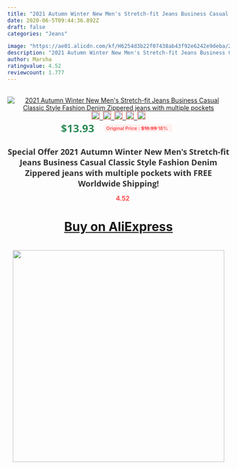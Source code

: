 ```yaml
---
title: "2021 Autumn Winter New Men's Stretch-fit Jeans Business Casual Classic Style Fashion Denim Zippered jeans with multiple pockets"
date: 2020-06-5T09:44:36.892Z
draft: false
categories: "Jeans"

image: "https://ae01.alicdn.com/kf/H6254d3b22f07438ab43f92e6242e9deba/2021-Autumn-Winter-New-Men-s-Stretch-fit-Jeans-Business-Casual-Classic-Style-Fashion-Denim-Zippered.jpg"
description: "2021 Autumn Winter New Men's Stretch-fit Jeans Business Casual Classic Style Fashion Denim Zippered jeans with multiple pockets"
author: Marsha
ratingvalue: 4.52
reviewcount: 1.777
---
```

<br>
<div style="text-align: center;">
<a href="https://s.click.aliexpress.com/e/_9vcIAv" target="_blank" rel="nofollow noopener noreferrer"><img alt="2021 Autumn Winter New Men's Stretch-fit Jeans Business Casual Classic Style Fashion Denim Zippered jeans with multiple pockets" class="magnifier-image" src="https://ae01.alicdn.com/kf/H6254d3b22f07438ab43f92e6242e9deba/2021-Autumn-Winter-New-Men-s-Stretch-fit-Jeans-Business-Casual-Classic-Style-Fashion-Denim-Zippered.jpg_640x640.jpg">
<br>
<img style="border:1px solid salmon" src="https://ae01.alicdn.com/kf/H6254d3b22f07438ab43f92e6242e9deba/2021-Autumn-Winter-New-Men-s-Stretch-fit-Jeans-Business-Casual-Classic-Style-Fashion-Denim-Zippered.jpg_120x120.jpg">&nbsp;&nbsp;<img style="border:1px solid salmon" src="https://ae01.alicdn.com/kf/Hdfd315a87cfa4490b67535affd9db1de9/2021-Autumn-Winter-New-Men-s-Stretch-fit-Jeans-Business-Casual-Classic-Style-Fashion-Denim-Zippered.jpg_120x120.jpg">&nbsp;&nbsp;<img style="border:1px solid salmon" src="https://ae01.alicdn.com/kf/Ha9619c91a8c24b9ba84aa65faca2edc7H/2021-Autumn-Winter-New-Men-s-Stretch-fit-Jeans-Business-Casual-Classic-Style-Fashion-Denim-Zippered.jpg_120x120.jpg">&nbsp;&nbsp;<img style="border:1px solid salmon" src="https://ae01.alicdn.com/kf/Hc7019d563fc34ae3b2c95f1d8ca75786l/2021-Autumn-Winter-New-Men-s-Stretch-fit-Jeans-Business-Casual-Classic-Style-Fashion-Denim-Zippered.jpg_120x120.jpg">&nbsp;&nbsp;<img style="border:1px solid salmon" src="https://ae01.alicdn.com/kf/H598a1072c394444f8d54ab567f854163n/2021-Autumn-Winter-New-Men-s-Stretch-fit-Jeans-Business-Casual-Classic-Style-Fashion-Denim-Zippered.jpg_120x120.jpg"></a></div><br0>
<div style="text-align: center;"><span style="background-color: white; border: 0px; box-sizing: border-box; color: seagreen; display: inline-block; font-family: &quot;open sans&quot; , &quot;arial&quot; , &quot;helvetica&quot; , sans-serif , &quot;heiti&quot;; font-size: 24px; font-stretch: inherit; font-weight: 700; line-height: inherit; margin: 0px 10px 0px 0px; padding: 0px; vertical-align: middle;">$13.93 </span>
<span style="background: rgb(255 , 241 , 241); border-radius: 3px; border: 0px; box-sizing: border-box; color: #ff4747; display: inline-block; font-family: inherit; font-size: 12px; font-stretch: inherit; font-style: inherit; font-variant: inherit; font-weight: 600; line-height: inherit; margin: 0px; padding: 2px 5px; transform: scale(0.9); vertical-align: middle;">Original Price : <b style="text-decoration: line-through;">$16.99 </b> 18%&nbsp;&nbsp;</span></div>
<h1 style="color: #333333; display: inline-block; font-family: &quot;open sans&quot; , &quot;arial&quot; , &quot;helvetica&quot; , sans-serif , &quot;heiti&quot;; font-size: 18px; font-stretch: inherit; font-weight: 700; text-align: center;">Special Offer 2021 Autumn Winter New Men's Stretch-fit Jeans Business Casual Classic Style Fashion Denim Zippered jeans with multiple pockets with FREE Worldwide Shipping!</h1>
<div style="color: #ff4747; text-align: center;">
<img src="https://4.bp.blogspot.com/-M0ZcTcb-5uY/XleCXlxnR4I/AAAAAAAAAEc/OrjgMkXV1oMQFaCRZj5HQwOCBcu3w1FegCPcBGAYYCw/s1600/star.png" style="height: 15px;">&nbsp;<b>4.52</b></div>
<div class="button_cont" align="center"><a class="buynow_a" href="https://s.click.aliexpress.com/e/_9vcIAv" target="_blank" rel="nofollow noopener noreferrer"><H1>Buy on AliExpress</H1></a></div><br>
<div class="separator" style="clear: both; text-align: center;">
<img src="https://lh3.googleusercontent.com/-pTy5HemUv9M/XlePHvY0dAI/AAAAAAAAAE4/0nX5iRUoIWY8eMW9Dpxeirr157OZliDIgCLcBGAsYHQ/s1600/badge.gif" width="480">
</div>
